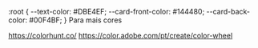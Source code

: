 :root {
    --text-color: #DBE4EF;
    --card-front-color: #144480;
    --card-back-color: #00F4BF;
}
Para mais cores

https://colorhunt.co/
https://color.adobe.com/pt/create/color-wheel